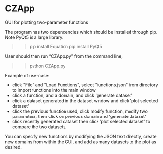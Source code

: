 # CZApp
GUI for plotting two-parameter functions 

The program has two dependencies which should be installed through pip. Note PyQt5 is a large library.

>> pip install Equation
>> pip install PyQt5

User should then run “CZApp.py” from the command line, 

>> python CZApp.py


Example of use-case:
- click "File" and "Load Functions", select "functions.json" from directory to import functions into the main window
- click a function, and a domain, and click 'generate dataset'
- click a dataset generated in the dataset window and click 'plot selected dataset'
- click the previous function used, click modify function, modify two parameters, then click on previous domain and 'generate dataset'
- click recently generated dataset then click 'plot selected dataset' to compare the two datasets. 

You can specify new functions by modifying the JSON text directly, create new domains from within the GUI, and add as many datasets
to the plot as desired. 
